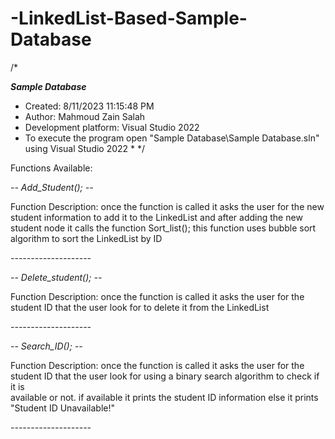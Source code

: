 # -LinkedList-Based-Sample-Database
/*

 *__________Sample Database__________*
 * Created: 8/11/2023 11:15:48 PM
 *  Author: Mahmoud Zain Salah
 * Development platform: Visual Studio 2022
 * To execute the program open "Sample Database\Sample Database.sln" using Visual Studio 2022 *
 */ 



 Functions Available:

 *-- Add_Student(); --*
 
 Function Description: once the function is called it asks the user for the new student information to add it to the LinkedList 
 and after adding the new student node it calls the function Sort_list(); this function uses bubble sort algorithm to sort the LinkedList by ID
 
 *--------------------*
 
 *-- Delete_student(); --*
 
 Function Description: once the function is called it asks the user for the student ID that the user look for to delete it from
 the LinkedList 
 
 *--------------------*
 
 *-- Search_ID(); --*
 
  Function Description: once the function is called it asks the user for the student ID that the user look for using a binary search algorithm to check if it is   
  available or not.
  if available it prints the student ID information else it prints "Student ID Unavailable!"

 *--------------------*
